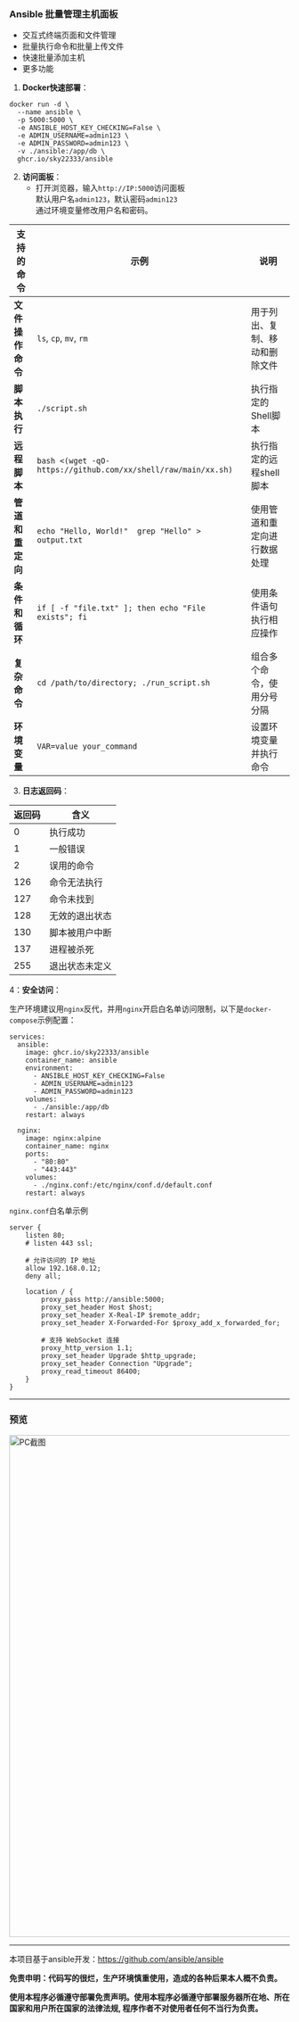 ### Ansible 批量管理主机面板

- 交互式终端页面和文件管理
- 批量执行命令和批量上传文件
- 快速批量添加主机
- 更多功能

1. **Docker快速部署**：

```
docker run -d \
  --name ansible \
  -p 5000:5000 \
  -e ANSIBLE_HOST_KEY_CHECKING=False \
  -e ADMIN_USERNAME=admin123 \
  -e ADMIN_PASSWORD=admin123 \
  -v ./ansible:/app/db \
  ghcr.io/sky22333/ansible
```

2. **访问面板**：
   - 打开浏览器，输入`http://IP:5000`访问面板<br>默认用户名`admin123`，默认密码`admin123`<br>通过环境变量修改用户名和密码。


     
| **支持的命令**         | **示例**                                           | **说明**                           |
|---------------------|--------------------------------------------------|----------------------------------|
| **文件操作命令**    | `ls`, `cp`, `mv`, `rm`                          | 用于列出、复制、移动和删除文件       |
| **脚本执行**        | `./script.sh`                                  | 执行指定的Shell脚本             |
| **远程脚本**        |  `bash <(wget -qO- https://github.com/xx/shell/raw/main/xx.sh)`   | 执行指定的远程shell脚本              |
| **管道和重定向**    | `echo "Hello, World!"  grep "Hello" > output.txt`  | 使用管道和重定向进行数据处理        |
| **条件和循环**      | `if [ -f "file.txt" ]; then echo "File exists"; fi` | 使用条件语句执行相应操作           |
| **复杂命令**        | `cd /path/to/directory; ./run_script.sh`       | 组合多个命令，使用分号分隔          |
| **环境变量**        | `VAR=value your_command`                         | 设置环境变量并执行命令              |


3. **日志返回码**：

| 返回码 | 含义                         |
| ------ | ---------------------------- |
| 0      | 执行成功                         |
| 1      | 一般错误                     |
| 2      | 误用的命令                   |
| 126    | 命令无法执行                 |
| 127    | 命令未找到                   |
| 128    | 无效的退出状态               |
| 130    | 脚本被用户中断               |
| 137    | 进程被杀死                   |
| 255    | 退出状态未定义               |


4：**安全访问**：

生产环境建议用`nginx`反代，并用`nginx`开启白名单访问限制，以下是`docker-compose`示例配置：
```
services:
  ansible:
    image: ghcr.io/sky22333/ansible
    container_name: ansible
    environment:
      - ANSIBLE_HOST_KEY_CHECKING=False
      - ADMIN_USERNAME=admin123
      - ADMIN_PASSWORD=admin123
    volumes:
      - ./ansible:/app/db
    restart: always

  nginx:
    image: nginx:alpine
    container_name: nginx
    ports:
      - "80:80"
      - "443:443"
    volumes:
      - ./nginx.conf:/etc/nginx/conf.d/default.conf
    restart: always
```

`nginx.conf`白名单示例

```
server {
    listen 80;
    # listen 443 ssl;

    # 允许访问的 IP 地址
    allow 192.168.0.12;
    deny all;

    location / {
        proxy_pass http://ansible:5000;
        proxy_set_header Host $host;
        proxy_set_header X-Real-IP $remote_addr;
        proxy_set_header X-Forwarded-For $proxy_add_x_forwarded_for;

        # 支持 WebSocket 连接
        proxy_http_version 1.1;
        proxy_set_header Upgrade $http_upgrade;
        proxy_set_header Connection "Upgrade";
        proxy_read_timeout 86400;
    }
}
```


---

### 预览

<img src="https://private-user-images.githubusercontent.com/115192496/385030887-7512fa6a-b7c3-48b3-a2ae-e47527076a50.png?jwt=eyJhbGciOiJIUzI1NiIsInR5cCI6IkpXVCJ9.eyJpc3MiOiJnaXRodWIuY29tIiwiYXVkIjoicmF3LmdpdGh1YnVzZXJjb250ZW50LmNvbSIsImtleSI6ImtleTUiLCJleHAiOjE3MzEzNTEzOTEsIm5iZiI6MTczMTM1MTA5MSwicGF0aCI6Ii8xMTUxOTI0OTYvMzg1MDMwODg3LTc1MTJmYTZhLWI3YzMtNDhiMy1hMmFlLWU0NzUyNzA3NmE1MC5wbmc_WC1BbXotQWxnb3JpdGhtPUFXUzQtSE1BQy1TSEEyNTYmWC1BbXotQ3JlZGVudGlhbD1BS0lBVkNPRFlMU0E1M1BRSzRaQSUyRjIwMjQxMTExJTJGdXMtZWFzdC0xJTJGczMlMkZhd3M0X3JlcXVlc3QmWC1BbXotRGF0ZT0yMDI0MTExMVQxODUxMzFaJlgtQW16LUV4cGlyZXM9MzAwJlgtQW16LVNpZ25hdHVyZT01NzRiYTU5OWQ2MzFjM2IxNTNhNTFlYzhmNDA4MGY0ZDZhMjZiYzhjNjk2NTdhN2Y0Mzg5YWIxODQyM2E3ZjE1JlgtQW16LVNpZ25lZEhlYWRlcnM9aG9zdCJ9.a5JLjps-WdmldpOhzY0MMIIyydE2_O3bvcGlW-Tn88U" alt="PC截图" width="900">



---


本项目基于ansible开发：https://github.com/ansible/ansible

**免责申明：代码写的很烂，生产环境慎重使用，造成的各种后果本人概不负责。**

**使用本程序必循遵守部署免责声明。使用本程序必循遵守部署服务器所在地、所在国家和用户所在国家的法律法规, 程序作者不对使用者任何不当行为负责。**

